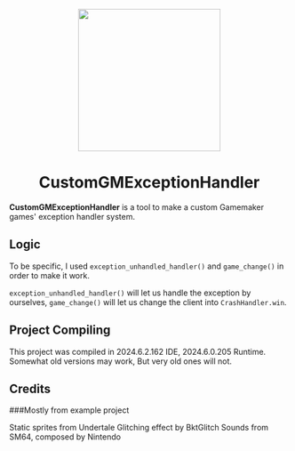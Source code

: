 <p align="center">
  <img src="https://github.com/user-attachments/assets/1edbc5a4-6cd9-407b-8a4d-f8ef8b09750f" width="256px" height="256px">
</p>
<h1 align="center">CustomGMExceptionHandler</h1>

**CustomGMExceptionHandler** is a tool to make a custom Gamemaker games' exception handler system.

## Logic

To be specific, I used ```exception_unhandled_handler()``` and ```game_change()``` in order to make it work.

```exception_unhandled_handler()``` will let us handle the exception by ourselves,
```game_change()``` will let us change the client into ```CrashHandler.win```.

## Project Compiling
This project was compiled in 2024.6.2.162 IDE, 2024.6.0.205 Runtime.
Somewhat old versions may work, But very old ones will not.

## Credits
###Mostly from example project

Static sprites from Undertale
Glitching effect by BktGlitch
Sounds from SM64, composed by Nintendo
